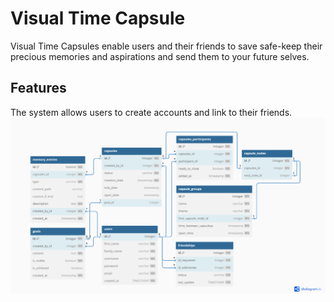 # Visual Time Capsule
Visual Time Capsules enable users and their friends to save safe-keep their precious memories and aspirations and send them to your future selves.

## Features
The system allows users to create accounts and link to their friends.
![DB Diagram](https://github.com/bogiplump/Visual-Time-Capsule/blob/main/database%20diagram.png)
